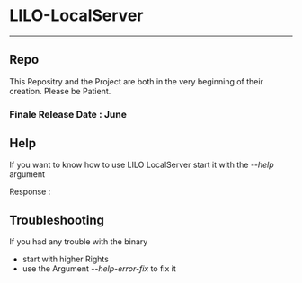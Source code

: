 # LILO-LocalServer
***
## Repo

This Repositry and the Project are both in the very beginning of their creation.
Please be Patient.

### Finale Release Date : June

## Help

If you want to know how to use LILO LocalServer start it with the _--help_ argument

Response :


## Troubleshooting

If you had any trouble with the binary 

- start with higher Rights 
- use the Argument _--help-error-fix_ to fix it
